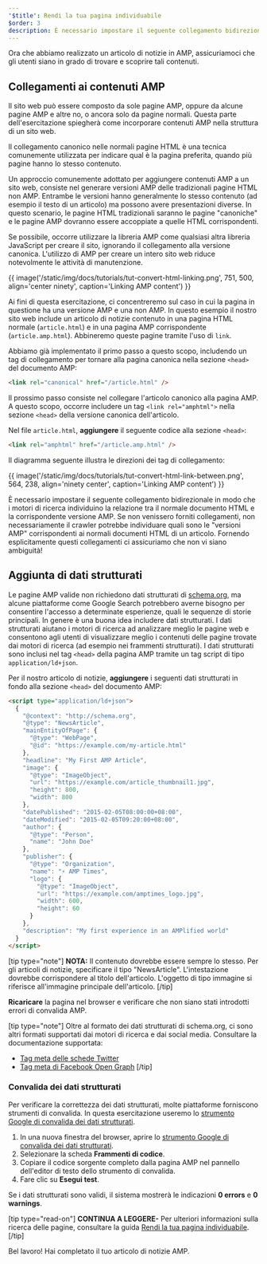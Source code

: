 ```yaml
---
'$title': Rendi la tua pagina individuabile
$order: 3
description: È necessario impostare il seguente collegamento bidirezionale in modo che i motori di ricerca individuino la relazione tra il normale documento HTML e la corrispondente versione AMP.
---
```


Ora che abbiamo realizzato un articolo di notizie in AMP, assicuriamoci che gli utenti siano in grado di trovare e scoprire tali contenuti.

## Collegamenti ai contenuti AMP

Il sito web può essere composto da sole pagine AMP, oppure da alcune pagine AMP e altre no, o ancora solo da pagine normali. Questa parte dell'esercitazione spiegherà come incorporare contenuti AMP nella struttura di un sito web.

Il collegamento canonico nelle normali pagine HTML è una tecnica comunemente utilizzata per indicare qual è la pagina preferita, quando più pagine hanno lo stesso contenuto.

Un approccio comunemente adottato per aggiungere contenuti AMP a un sito web, consiste nel generare versioni AMP delle tradizionali pagine HTML non AMP. Entrambe le versioni hanno generalmente lo stesso contenuto (ad esempio il testo di un articolo) ma possono avere presentazioni diverse. In questo scenario, le pagine HTML tradizionali saranno le pagine "canoniche" e le pagine AMP dovranno essere accoppiate a quelle HTML corrispondenti.

Se possibile, occorre utilizzare la libreria AMP come qualsiasi altra libreria JavaScript per creare il sito, ignorando il collegamento alla versione canonica. L'utilizzo di AMP per creare un intero sito web riduce notevolmente le attività di manutenzione.

{{ image('/static/img/docs/tutorials/tut-convert-html-linking.png', 751, 500, align='center ninety', caption='Linking AMP content') }}

Ai fini di questa esercitazione, ci concentreremo sul caso in cui la pagina in questione ha una versione AMP e una non AMP. In questo esempio il nostro sito web include un articolo di notizie contenuto in una pagina HTML normale (`article.html`) e in una pagina AMP corrispondente (`article.amp.html`). Abbineremo queste pagine tramite l'uso di `link`.

Abbiamo già implementato il primo passo a questo scopo, includendo un tag di collegamento per tornare alla pagina canonica nella sezione `<head>` del documento AMP:

```html
<link rel="canonical" href="/article.html" />
```

Il prossimo passo consiste nel collegare l'articolo canonico alla pagina AMP. A questo scopo, occorre includere un tag `<link rel="amphtml">` nella sezione `<head>` della versione canonica dell'articolo.

Nel file `article.html`, **aggiungere** il seguente codice alla sezione `<head>`:

```html
<link rel="amphtml" href="/article.amp.html" />
```

Il diagramma seguente illustra le direzioni dei tag di collegamento:

{{ image('/static/img/docs/tutorials/tut-convert-html-link-between.png', 564, 238, align='ninety center', caption='Linking AMP content') }}

È necessario impostare il seguente collegamento bidirezionale in modo che i motori di ricerca individuino la relazione tra il normale documento HTML e la corrispondente versione AMP. Se non venissero forniti collegamenti, non necessariamente il crawler potrebbe individuare quali sono le "versioni AMP" corrispondenti ai normali documenti HTML di un articolo. Fornendo esplicitamente questi collegamenti ci assicuriamo che non vi siano ambiguità!

## Aggiunta di dati strutturati

Le pagine AMP valide non richiedono dati strutturati di [schema.org](http://schema.org/), ma alcune piattaforme come Google Search potrebbero averne bisogno per consentire l'accesso a determinate esperienze, quali le sequenze di storie principali. In genere è una buona idea includere dati strutturati. I dati strutturati aiutano i motori di ricerca ad analizzare meglio le pagine web e consentono agli utenti di visualizzare meglio i contenuti delle pagine trovate dai motori di ricerca (ad esempio nei frammenti strutturati). I dati strutturati sono inclusi nel tag `<head>` della pagina AMP tramite un tag script di tipo `application/ld+json`.

Per il nostro articolo di notizie, **aggiungere** i seguenti dati strutturati in fondo alla sezione `<head>` del documento AMP:

```html
<script type="application/ld+json">
  {
    "@context": "http://schema.org",
    "@type": "NewsArticle",
    "mainEntityOfPage": {
      "@type": "WebPage",
      "@id": "https://example.com/my-article.html"
    },
    "headline": "My First AMP Article",
    "image": {
      "@type": "ImageObject",
      "url": "https://example.com/article_thumbnail1.jpg",
      "height": 800,
      "width": 800
    },
    "datePublished": "2015-02-05T08:00:00+08:00",
    "dateModified": "2015-02-05T09:20:00+08:00",
    "author": {
      "@type": "Person",
      "name": "John Doe"
    },
    "publisher": {
      "@type": "Organization",
      "name": "⚡ AMP Times",
      "logo": {
        "@type": "ImageObject",
        "url": "https://example.com/amptimes_logo.jpg",
        "width": 600,
        "height": 60
      }
    },
    "description": "My first experience in an AMPlified world"
  }
</script>
```

[tip type="note"] **NOTA:** Il contenuto dovrebbe essere sempre lo stesso. Per gli articoli di notizie, specificare il tipo "NewsArticle". L'intestazione dovrebbe corrispondere al titolo dell'articolo. L'oggetto di tipo immagine si riferisce all'immagine principale dell'articolo. [/tip]

**Ricaricare** la pagina nel browser e verificare che non siano stati introdotti errori di convalida AMP.

[tip type="note"] Oltre al formato dei dati strutturati di schema.org, ci sono altri formati supportati dai motori di ricerca e dai social media. Consultare la documentazione supportata:

- [Tag meta delle schede Twitter](https://dev.twitter.com/cards/overview)
- [Tag meta di Facebook Open Graph](https://developers.facebook.com/docs/sharing/webmasters) [/tip]

### Convalida dei dati strutturati

Per verificare la correttezza dei dati strutturati, molte piattaforme forniscono strumenti di convalida. In questa esercitazione useremo lo [strumento Google di convalida dei dati strutturati](https://developers.google.com/structured-data/testing-tool/).

1. In una nuova finestra del browser, aprire lo [strumento Google di convalida dei dati strutturati](https://developers.google.com/structured-data/testing-tool/).
2. Selezionare la scheda **Frammenti di codice**.
3. Copiare il codice sorgente completo dalla pagina AMP nel pannello dell'editor di testo dello strumento di convalida.
4. Fare clic su **Esegui test**.

Se i dati strutturati sono validi, il sistema mostrerà le indicazioni **0 errors** e **0 warnings**.

[tip type="read-on"] **CONTINUA A LEGGERE-** Per ulteriori informazioni sulla ricerca delle pagine, consultare la guida [Rendi la tua pagina individuabile](../../../../documentation/guides-and-tutorials/optimize-measure/discovery.md). [/tip]

Bel lavoro! Hai completato il tuo articolo di notizie AMP.
